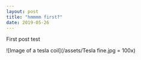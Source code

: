 ```yaml
---
layout: post
title: "hmmmm first?"
date: 2019-05-26
---
```


First post test

![Image of a tesla coil](/assets/Tesla fine.jpg = 100x)
